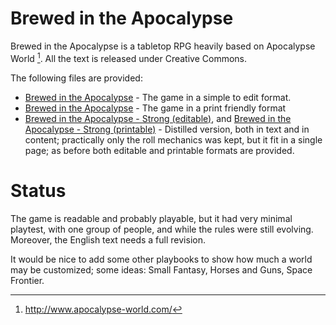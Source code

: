 
# Brewed in the Apocalypse

Brewed in the Apocalypse is a tabletop RPG heavily based on Apocalypse World
[^1]. All the text is released under Creative Commons.

The following files are provided:
- [Brewed in the Apocalypse](bita.md) - The game in a simple to edit format.
- [Brewed in the Apocalypse](https://github.com/pocomane/brewed-in-the-apocalypse/releases/latest/download/bita.pdf) -
  The game in a print friendly format
- [Brewed in the Apocalypse - Strong (editable)](bita-strong.md), and
  [Brewed in the Apocalypse - Strong (printable)](https://github.com/pocomane/brewed-in-the-apocalypse/releases/latest/download/bita-strong.pdf) -
  Distilled version, both in text and in content; practically only the roll
  mechanics was kept, but it fit in a single page; as before both editable and
  printable formats are provided. 

[^1]: http://www.apocalypse-world.com/

# Status

The game is readable and probably playable, but it had very minimal playtest,
with one group of people, and while the rules were still evolving.  Moreover,
the English text needs a full revision.

It would be nice to add some other playbooks to show how much a world may
be customized; some ideas: Small Fantasy, Horses and Guns, Space Frontier.

